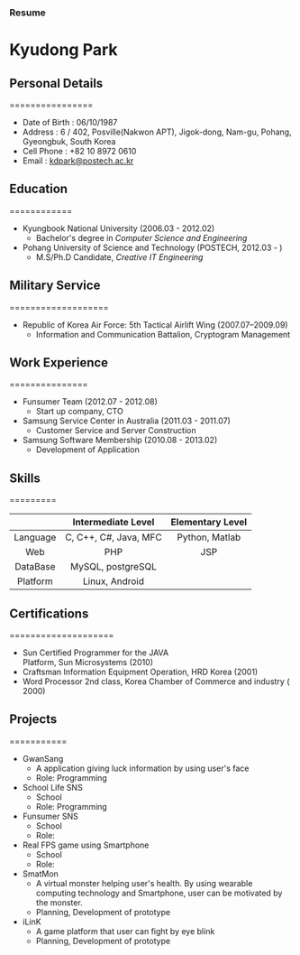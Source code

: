 ### Resume
# Kyudong Park

## Personal Details
================

- Date of Birth : 06/10/1987
- Address : 6 / 402, Posville(Nakwon APT), Jigok-dong, Nam-gu, Pohang, Gyeongbuk, South Korea
- Cell Phone : +82 10 8972 0610
- Email : kdpark@postech.ac.kr

## Education
============

- Kyungbook National University (2006.03 - 2012.02)
  * Bachelor's degree in *Computer Science and Engineering*
- Pohang University of Science and Technology (POSTECH, 2012.03 - )
  * M.S/Ph.D Candidate, *Creative IT Engineering* 

## Military Service
===================
- Republic of Korea Air Force: 5th Tactical Airlift Wing (2007.07–2009.09)
  * Information and Communication Battalion, Cryptogram Management

## Work Experience
===============

- Funsumer Team (2012.07 - 2012.08)
  * Start up company, CTO
- Samsung Service Center in Australia (2011.03 - 2011.07)
  * Customer Service and Server Construction
- Samsung Software Membership (2010.08 - 2013.02)
  * Development of Application

## Skills
=========

|               | Intermediate Level           |   Elementary Level  |
| :-------------: |:-------------:| :-----:|
| Language      | C, C++, C#, Java, MFC | Python, Matlab   |
| Web           | PHP | JSP   |
| DataBase      | MySQL, postgreSQL      |    |
| Platform      | Linux, Android      |     |

## Certifications
====================

- Sun Certified Programmer for the JAVA Platform, Sun Microsystems (2010)
- Craftsman Information Equipment Operation, HRD Korea (2001)
- Word Processor 2nd class, Korea Chamber of Commerce and industry (2000)

## Projects
===========

- GwanSang
  * A application giving luck information by using user's face
  * Role: Programming
- School Life SNS
  * School
  * Role: Programming
- Funsumer SNS
  * School
  * Role: 
- Real FPS game using Smartphone
  * School
  * Role: 
- SmatMon
  * A virtual monster helping user's health. By using wearable computing technology and Smartphone, user can be motivated by the monster.
  * Planning, Development of prototype
- iLinK
  * A game platform that user can fight by eye blink
  * Planning, Development of prototype
